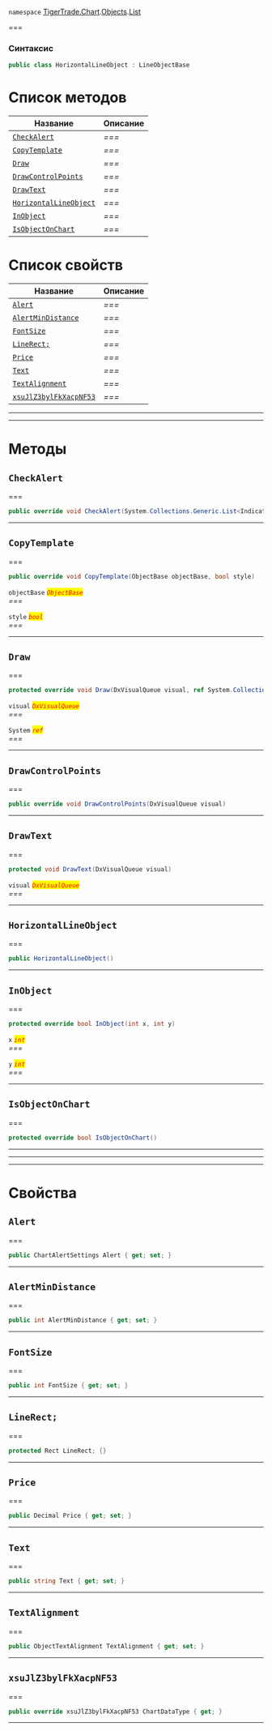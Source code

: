 
`namespace` [TigerTrade.Chart](../../../TigerTrade.Chart.md).[Objects](../../../TigerTrade.Chart/Objects.md).[List](../../../TigerTrade.Chart/Objects/List.md)


===

### Синтаксис
```csharp
public class HorizontalLineObject : LineObjectBase
```


# Список методов
| Название | Описание |
| --- | --- |
| [`CheckAlert`](#method-checkalert) | *===* |
| [`CopyTemplate`](#method-copytemplate) | *===* |
| [`Draw`](#method-draw) | *===* |
| [`DrawControlPoints`](#method-drawcontrolpoints) | *===* |
| [`DrawText`](#method-drawtext) | *===* |
| [`HorizontalLineObject`](#method-horizontallineobject) | *===* |
| [`InObject`](#method-inobject) | *===* |
| [`IsObjectOnChart`](#method-isobjectonchart) | *===* |

# Список свойств
| Название | Описание |
| --- | --- |
| [`Alert`](#property-alert) | *===* |
| [`AlertMinDistance`](#property-alertmindistance) | *===* |
| [`FontSize`](#property-fontsize) | *===* |
| [`LineRect;`](#property-linerect;) | *===* |
| [`Price`](#property-price) | *===* |
| [`Text`](#property-text) | *===* |
| [`TextAlignment`](#property-textalignment) | *===* |
| [`xsuJlZ3bylFkXacpNF53`](#property-xsujlz3bylfkxacpnf53) | *===* |





***  
***  
# Методы

## `CheckAlert`<a href="method-checkalert" id="method-checkalert"></a>
===
```csharp
public override void CheckAlert(System.Collections.Generic.List<IndicatorBase> indicators)
```

***  

## `CopyTemplate`<a href="method-copytemplate" id="method-copytemplate"></a>
===
```csharp
public override void CopyTemplate(ObjectBase objectBase, bool style)
```

`objectBase` <mark style="color:red;">*`ObjectBase`*</mark>  
 *===*  

`style` <mark style="color:red;">*`bool`*</mark>  
 *===*  


***  

## `Draw`<a href="method-draw" id="method-draw"></a>
===
```csharp
protected override void Draw(DxVisualQueue visual, ref System.Collections.Generic.List<ObjectLabelInfo> labels)
```
`visual` <mark style="color:red;">*`DxVisualQueue`*</mark>  
 *===*  

`System` <mark style="color:red;">*`ref`*</mark>  
 *===*  


***  

## `DrawControlPoints`<a href="method-drawcontrolpoints" id="method-drawcontrolpoints"></a>
===
```csharp
public override void DrawControlPoints(DxVisualQueue visual)
```

***  

## `DrawText`<a href="method-drawtext" id="method-drawtext"></a>
===
```csharp
protected void DrawText(DxVisualQueue visual)
```

`visual` <mark style="color:red;">*`DxVisualQueue`*</mark>  
 *===*  


***  

## `HorizontalLineObject`<a href="method-horizontallineobject" id="method-horizontallineobject"></a>
===
```csharp
public HorizontalLineObject()
```

***  

## `InObject`<a href="method-inobject" id="method-inobject"></a>
===
```csharp
protected override bool InObject(int x, int y)
```

`x` <mark style="color:red;">*`int`*</mark>  
 *===*  

`y` <mark style="color:red;">*`int`*</mark>  
 *===*  


***  

## `IsObjectOnChart`<a href="method-isobjectonchart" id="method-isobjectonchart"></a>
===
```csharp
protected override bool IsObjectOnChart()
```

***  
***  
 ***  
# Свойства

## `Alert`<a href="property-alert" id="property-alert"></a>
===
```csharp
public ChartAlertSettings Alert { get; set; }
```  
***

## `AlertMinDistance`<a href="property-alertmindistance" id="property-alertmindistance"></a>
===
```csharp
public int AlertMinDistance { get; set; }
```  
***

## `FontSize`<a href="property-fontsize" id="property-fontsize"></a>
===
```csharp
public int FontSize { get; set; }
```  
***

## `LineRect;`<a href="property-linerect;" id="property-linerect;"></a>
===
```csharp
protected Rect LineRect; {}
```  
***

## `Price`<a href="property-price" id="property-price"></a>
===
```csharp
public Decimal Price { get; set; }
```  
***

## `Text`<a href="property-text" id="property-text"></a>
===
```csharp
public string Text { get; set; }
```  
***

## `TextAlignment`<a href="property-textalignment" id="property-textalignment"></a>
===
```csharp
public ObjectTextAlignment TextAlignment { get; set; }
```  
***

## `xsuJlZ3bylFkXacpNF53`<a href="property-xsujlz3bylfkxacpnf53" id="property-xsujlz3bylfkxacpnf53"></a>
===
```csharp
public override xsuJlZ3bylFkXacpNF53 ChartDataType { get; }
```  
***

